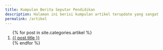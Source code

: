 ```yaml
---
title: Kumpulan Berita Seputar Pendidikan
description: Halaman ini berisi kumpulan artikel terupdate yang sangat berguna bagi para pembaca.
permalink: /artikel
---
```


<ol class="arti">{% for post in site.categories.artikel %}
<li class="{% if page.title == post.title %}current{% endif %}">
<a href="{{ post.url }}" title="{{ post.title }}">{{ post.title }}</a>
</li>
{% endfor %}
</ol>
